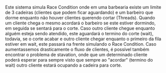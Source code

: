 Este sistema simula Race Condition onde em uma barbearia existe um limite de 3 cadeiras (clientes que podem ficar aguardando) e um barbeiro que dorme enquanto não houver clientes querendo cortar (Threads).
Quando um cliente chega o mesmo acordará o barbeiro se este estiver dormindo, em seguida se sentará para o corte. Caso outro cliente chegue enquanto alguém esteja sendo atendido, este aguardará o termino do corte (wait), todavia, se o corte acabar e outro cliente chegar enquanto o primeiro da fila estiver em wait, este passará na frente simulando o Race Condition.
Caso aumentassemos drasticamente o fluxo de clientes, é possível também encontrar o problema de stavation, onde que um determinado cliente poderá esperar para sempre visto que sempre ao "acordar" (termino do wait) outro cliente estará ocupando a cadeira para corte.
